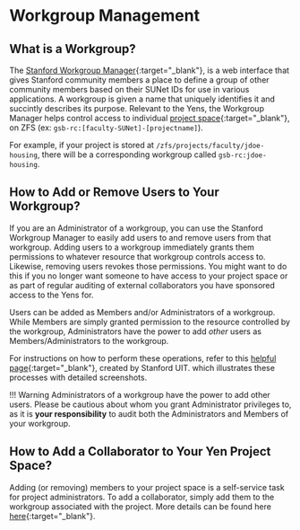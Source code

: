 # Workgroup Management

## What is a Workgroup?

The [Stanford Workgroup Manager](https://workgroup.stanford.edu/){:target="_blank"}, is a web interface that gives Stanford community members a place to define a group of other community members based on their SUNet IDs for use in various applications. A workgroup is given a name that uniquely identifies it and succintly describes its purpose. Relevant to the Yens, the Workgroup Manager helps control access to individual [project space](/services/newProject.html){:target="_blank"}, on ZFS (ex: `gsb-rc:[faculty-SUNet]-[projectname]`). 

For example, if your project is stored at `/zfs/projects/faculty/jdoe-housing`, there will be a corresponding workgroup called `gsb-rc:jdoe-housing`.

## How to Add or Remove Users to Your Workgroup?

If you are an Administrator of a workgroup, you can use the Stanford Workgroup Manager to easily add users to and remove users from that workgroup. Adding users to a workgroup immediately grants them permissions to whatever resource that workgroup controls access to. Likewise, removing users revokes those permissions. You might want to do this if you no longer want someone to have access to your project space or as part of regular auditing of external collaborators you have sponsored access to the Yens for.

Users can be added as Members and/or Administrators of a workgroup. While Members are simply granted permission to the resource controlled by the workgroup, Administrators have the power to add *other* users as Members/Administrators to the workgroup.

For instructions on how to perform these operations, refer to this [helpful page](https://uit.stanford.edu/service/workgroup/add-remove-members){:target="_blank"}, created by Stanford UIT. which illustrates these processes with detailed screenshots.

!!! Warning
    Administrators of a workgroup have the power to add other users. Please be cautious about whom you grant Administrator privileges to, as it is **your responsibility** to audit both the Administrators and Members of your workgroup.

## How to Add a Collaborator to Your Yen Project Space?

Adding (or removing) members to your project space is a self-service task for project administrators. To add a collaborator, simply add them to the workgroup associated with the project. More details can be found here [here](/_policies/collaborators.md){:target="_blank"}.
